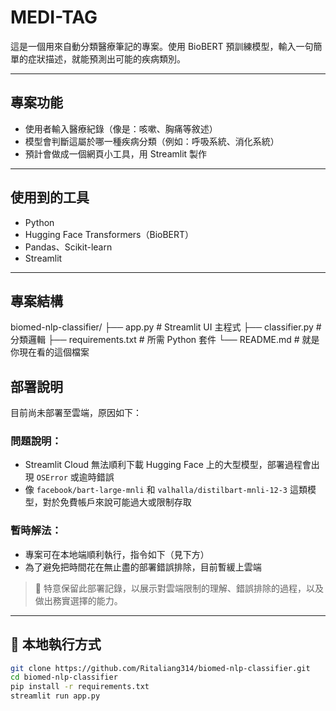 # MEDI-TAG

這是一個用來自動分類醫療筆記的專案。使用 BioBERT 預訓練模型，輸入一句簡單的症狀描述，就能預測出可能的疾病類別。

---

## 專案功能

- 使用者輸入醫療紀錄（像是：咳嗽、胸痛等敘述）
- 模型會判斷這屬於哪一種疾病分類（例如：呼吸系統、消化系統）
- 預計會做成一個網頁小工具，用 Streamlit 製作

---

## 使用到的工具

- Python
- Hugging Face Transformers（BioBERT）
- Pandas、Scikit-learn
- Streamlit

---

## 專案結構
biomed-nlp-classifier/ ├── app.py # Streamlit UI 主程式 ├── classifier.py # 分類邏輯 ├── requirements.txt # 所需 Python 套件 └── README.md # 就是你現在看的這個檔案
## 部署說明

目前尚未部署至雲端，原因如下：

### 問題說明：
- Streamlit Cloud 無法順利下載 Hugging Face 上的大型模型，部署過程會出現 `OSError` 或逾時錯誤
- 像 `facebook/bart-large-mnli` 和 `valhalla/distilbart-mnli-12-3` 這類模型，對於免費帳戶來說可能過大或限制存取

### 暫時解法：
- 專案可在本地端順利執行，指令如下（見下方）
- 為了避免把時間花在無止盡的部署錯誤排除，目前暫緩上雲端

> 📌 特意保留此部署記錄，以展示對雲端限制的理解、錯誤排除的過程，以及做出務實選擇的能力。

---

## 🧪 本地執行方式

```bash
git clone https://github.com/Ritaliang314/biomed-nlp-classifier.git
cd biomed-nlp-classifier
pip install -r requirements.txt
streamlit run app.py
